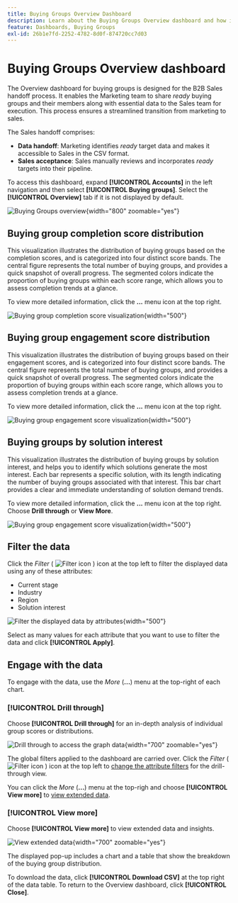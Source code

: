 ```yaml
---
title: Buying Groups Overview Dashboard
description: Learn about the Buying Groups Overview dashboard and how it enables the Sales Handoff from the Marketing team.
feature: Dashboards, Buying Groups
exl-id: 26b1e7fd-2252-4782-8d0f-874720cc7d03
---
```

# Buying Groups Overview dashboard

The Overview dashboard for buying groups is designed for the B2B Sales handoff process. It enables the Marketing team to share _ready_ buying groups and their members along with essential data to the Sales team for execution. This process ensures a streamlined transition from marketing to sales.

The Sales handoff comprises:

* **Data handoff**: Marketing identifies _ready_ target data and makes it accessible to Sales in the CSV format. 
* **Sales acceptance**: Sales manually reviews and incorporates _ready_ targets into their pipeline.

To access this dashboard, expand **[!UICONTROL Accounts]** in the left navigation and then select **[!UICONTROL Buying groups]**. Select the **[!UICONTROL Overview]** tab if it is not displayed by default.

![Buying Groups overview](./assets/buying-groups-overview.png){width="800" zoomable="yes"}
<!--
## Buying Group Status

Gain insights into your buying groups' progression with the Buying Group Status view. This visualization showcases the distribution of your buying groups categorized by their most recent status update within a specified time frame.

![Buying Groups overview](./assets/buying-groups-overview.png){width="800" zoomable="yes"}

**[!UICONTROL Status]** (y-axis): Track the journey of buying groups through various stages.
**[!UICONTROL Number of Buying Groups]** (x-axis): Quantify the number of buying groups at each status, providing a clear metric of your funnel's health and activity.

To generate a shareable PDF of your current view, click **[!UICONTROL Export]** at the top-right corner of the page. -->

## Buying group completion score distribution

This visualization illustrates the distribution of buying groups based on the completion scores, and is categorized into four distinct score bands. The central figure represents the total number of buying groups, and provides a quick snapshot of overall progress. The segmented colors indicate the proportion of buying groups within each score range, which allows you to assess completion trends at a glance.

To view more detailed information, click the **...** menu icon at the top right.

![Buying group completion score visualization](./assets/buying-group-completion-score-chart.png){width="500"}

## Buying group engagement score distribution

This visualization illustrates the distribution of buying groups based on their engagement scores, and is categorized into four distinct score bands. The central figure represents the total number of buying groups, and provides a quick snapshot of overall progress. The segmented colors indicate the proportion of buying groups within each score range, which allows you to assess completion trends at a glance.

To view more detailed information, click the **...** menu icon at the top right.

![Buying group engagement score visualization](./assets/buying-group-completion-score-chart.png){width="500"}

## Buying groups by solution interest

This visualization illustrates the distribution of buying groups by solution interest, and helps you to identify which solutions generate the most interest. Each bar represents a specific solution, with its length indicating the number of buying groups associated with that interest. This bar chart provides a clear and immediate understanding of solution demand trends.

To view more detailed information, click the **...** menu icon at the top right. Choose **Drill through** or **View More**.

![Buying group engagement score visualization](./assets/buying-group-by-solution-interest-chart.png){width="500"}

## Filter the data

Click the _Filter_ ( ![Filter icon](../assets/do-not-localize/icon-filter.svg) ) icon at the top left to filter the displayed data using any of these attributes:

* Current stage
* Industry
* Region
* Solution interest

![Filter the displayed data by attributes](./assets/buying-group-overview-filters.png){width="500"}

Select as many values for each attribute that you want to use to filter the data and click **[!UICONTROL Apply]**.

## Engage with the data

To engage with the data, use the _More_ (**...**) menu at the top-right of each chart. 

### [!UICONTROL Drill through]

Choose **[!UICONTROL Drill through]** for an in-depth analysis of individual group scores or distributions. 

![Drill through to access the graph data](./assets/buying-group-completion-score-drill-through-view.png){width="700" zoomable="yes"}

The global filters applied to the dashboard are carried over. Click the _Filter_ ( ![Filter icon](../assets/do-not-localize/icon-filter.svg) ) icon at the top left to [change the attribute filters](#filter-the-data) for the drill-through view.

You can click the _More_ (**...**) menu at the top-righ and choose **[!UICONTROL View more]** to [view extended data](#view-more).

### [!UICONTROL View more]

Choose **[!UICONTROL View more]** to view extended data and insights.

![View extended data](./assets/buying-group-engagement-score-view-more.png){width="700" zoomable="yes"}

The displayed pop-up includes a chart and a table that show the breakdown of the buying group distribution.

To download the data, click **[!UICONTROL Download CSV]** at the top right of the data table. To return to the Overview dashboard, click **[!UICONTROL Close]**.
